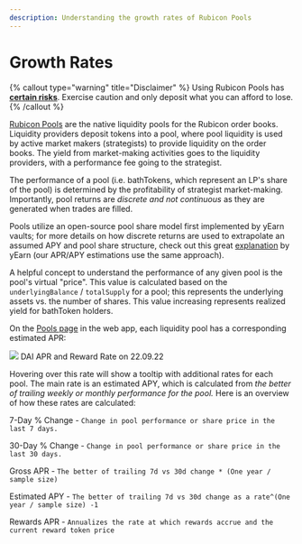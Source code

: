 ```yaml
---
description: Understanding the growth rates of Rubicon Pools
---
```


# Growth Rates

{% callout type="warning" title="Disclaimer" %}
Using Rubicon Pools has [**certain risks**](/protocol/rubicon-pools/risks). Exercise caution and only deposit what you can afford to lose.
{% /callout %}


[Rubicon Pools](docs/protocol/rubicon-pools/rubicon-pools) are the native liquidity pools for the Rubicon order books. Liquidity providers deposit tokens into a pool, where pool liquidity is used by active market makers (strategists) to provide liquidity on the order books. The yield from market-making activities goes to the liquidity providers, with a performance fee going to the strategist.

The performance of a pool (i.e. bathTokens, which represent an LP's share of the pool) is determined by the profitability of strategist market-making. Importantly, pool returns are _discrete and not continuous_ as they are generated when trades are filled.&#x20;

Pools utilize an open-source pool share model first implemented by yEarn vaults; for more details on how discrete returns are used to extrapolate an assumed APY and pool share structure, check out this great [explanation](https://docs.yearn.finance/getting-started/guides/how-to-understand-yvault-roi) by yEarn (our APR/APY estimations use the same approach).

A helpful concept to understand the performance of any given pool is the pool's virtual "price". This value is calculated based on the `underlyingBalance` / `totalSupply` for a pool; this represents the underlying assets vs. the number of shares. This value increasing represents realized yield for bathToken holders.

On the [Pools page](https://app.rubicon.finance/pools) in the web app, each liquidity pool has a corresponding estimated APR:

![](/assets/image(8).png) 
DAI APR and Reward Rate on 22.09.22

Hovering over this rate will show a tooltip with additional rates for each pool. The main rate is an estimated APY, which is calculated from _the better of trailing weekly or monthly performance for the pool._ Here is an overview of how these rates are calculated:

7-Day % Change - `Change in pool performance or share price in the last 7 days.`

30-Day % Change - `Change in pool performance or share price in the last 30 days.`

Gross APR - `The better of trailing 7d vs 30d change * (One year / sample size)`

Estimated APY - `The better of trailing 7d vs 30d change as a rate^(One year / sample size) -1`

Rewards APR - `Annualizes the rate at which rewards accrue and the current reward token price`

